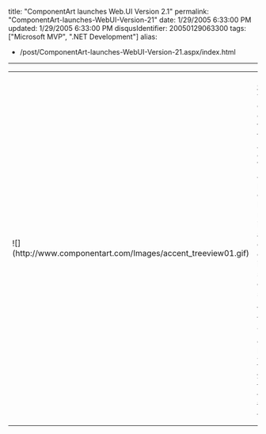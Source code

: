 title: "ComponentArt launches Web.UI Version 2.1"
permalink: "ComponentArt-launches-WebUI-Version-21"
date: 1/29/2005 6:33:00 PM
updated: 1/29/2005 6:33:00 PM
disqusIdentifier: 20050129063300
tags: ["Microsoft MVP", ".NET Development"]
alias:
 - /post/ComponentArt-launches-WebUI-Version-21.aspx/index.html
---
<table>
  <tbody>
  <tr>
    <td>![](http://www.componentart.com/Images/accent_treeview01.gif)</td>
    <td>
      

[ComponentArt](http://www.componentart.com/home.aspx) was 
      kind enough to offer me a free license of there ASP.NET components: Web.UI 
      2.1 for ASP.NET. I post about the components because I was really 
      impressed about the quality and decided to integrate some of them on my 
      web site [Tech Head Brothers](http://www.techheadbrothers.com "Tech Head Brothers").
<!-- more -->

You might check them here : [Menu](http://www.componentart.com/menu/default.aspx), [TreeView](http://www.componentart.com/treeview/default.aspx), [NavBar](http://www.componentart.com/navbar/default.aspx), [TabStrip](http://www.componentart.com/tabstrip/default.aspx), [MultiPage](http://www.componentart.com/multipage/default.aspx), 
      [SiteMap](http://www.componentart.com/sitemap/default.aspx), [Rotator](http://www.componentart.com/rotator/default.aspx), [Snap](http://www.componentart.com/snap/default.aspx).
</td></tr></tbody></table>
